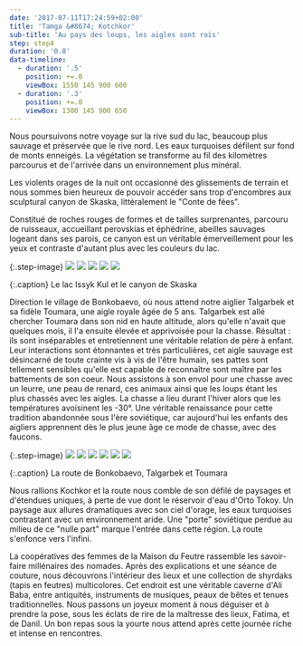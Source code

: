 ```yaml
---
date: '2017-07-11T17:24:59+02:00'
title: 'Tamga &#8674; Kotchkor'
sub-title: 'Au pays des loups, les aigles sont rois'
step: step4
duration: '0.8'
data-timeline:
  - duration: '.5'
    position: +=.0
    viewBox: 1550 145 900 600
  - duration: '.3'
    position: +=.0
    viewBox: 1300 145 900 650
---
```

Nous poursuivons notre voyage sur la rive sud du lac, beaucoup plus sauvage et préservée que le rive nord. Les eaux turquoises défilent sur fond de monts enneigés. La végétation se transforme au fil des kilomètres parcourus et de l'arrivée dans un environnement plus minéral.

Les violents orages de la nuit ont occasionné des glissements de terrain et nous sommes bien heureux de pouvoir accéder sans trop d'encombres aux sculptural canyon de Skaska, littéralement le "Conte de fées".

Constitué de roches rouges de formes et de tailles surprenantes, parcouru de ruisseaux, accueillant perovskias et éphédrine,  abeilles sauvages logeant dans ses parois, ce canyon est un véritable émerveillement pour les yeux et contraste d'autant plus avec les couleurs du lac.

{:.step-image}
[![](/assets/img/uploads/kyrgyzstan_12-07-2018_01.jpg)](/assets/img/uploads/kyrgyzstan_12-07-2018_01.jpg "Lac Issyk Kul")
[![](/assets/img/uploads/kyrgyzstan_12-07-2018_02.jpg)](/assets/img/uploads/kyrgyzstan_12-07-2018_02.jpg "gorges de Skaska")
[![](/assets/img/uploads/kyrgyzstan_12-07-2018_03.jpg)](/assets/img/uploads/kyrgyzstan_12-07-2018_03.jpg "gorges de Skaska")
[![](/assets/img/uploads/kyrgyzstan_12-07-2018_04.jpg)](/assets/img/uploads/kyrgyzstan_12-07-2018_04.jpg "gorges de Skaska")
[![](/assets/img/uploads/kyrgyzstan_12-07-2018_05.jpg)](/assets/img/uploads/kyrgyzstan_12-07-2018_05.jpg "gorges de Skaska")

{:.caption}
Le lac Issyk Kul et le canyon de Skaska

Direction le village de Bonkobaevo, où nous attend notre aiglier Talgarbek et sa fidèle Toumara, une aigle royale âgée de 5 ans. Talgarbek est allé chercher Toumara dans son nid en haute altitude, alors qu'elle n'avait que quelques mois, il l'a ensuite élevée et apprivoisée pour la chasse. Résultat : ils sont inséparables et entretiennent une véritable relation de père à enfant. Leur interactions sont étonnantes et très particulières, cet aigle sauvage est désincarné de toute crainte vis à vis de l'être humain, ses pattes sont tellement sensibles qu'elle est capable de reconnaître sont maître par les battements de son coeur. Nous assistons à son envol pour une chasse avec un leurre, une peau de renard, ces animaux ainsi que les loups étant les plus chassés avec les aigles. La chasse a lieu durant l'hiver alors que les températures avoisinent les -30°. Une véritable renaissance pour cette tradition abandonnée sous l'ère soviétique, car aujourd'hui les enfants des aigliers apprennent dès le plus jeune âge ce mode de chasse, avec des faucons.  

{:.step-image}
[![](/assets/img/uploads/kyrgyzstan_12-07-2018_06.jpg)](/assets/img/uploads/kyrgyzstan_12-07-2018_06.jpg "Bonkobaevo")
[![](/assets/img/uploads/kyrgyzstan_12-07-2018_07.jpg)](/assets/img/uploads/kyrgyzstan_12-07-2018_07.jpg "Bonkobaevo")
[![](/assets/img/uploads/kyrgyzstan_12-07-2018_08.jpg)](/assets/img/uploads/kyrgyzstan_12-07-2018_08.jpg "Bonkobaevo")
[![](/assets/img/uploads/kyrgyzstan_12-07-2018_10.jpg)](/assets/img/uploads/kyrgyzstan_12-07-2018_10.jpg "Talgarbek et Toumara")
[![](/assets/img/uploads/kyrgyzstan_12-07-2018_17.jpg)](/assets/img/uploads/kyrgyzstan_12-07-2018_17.jpg "Talgarbek et Toumara")
[![](/assets/img/uploads/kyrgyzstan_12-07-2018_15.jpg)](/assets/img/uploads/kyrgyzstan_12-07-2018_15.jpg "les enfants")

{:.caption}
La route de Bonkobaevo, Talgarbek et Toumara

Nous rallions Kochkor et la route nous comble de son défilé de paysages et d'étendues uniques, à perte de vue dont le réservoir d'eau d'Orto Tokoy. Un paysage aux allures dramatiques avec son ciel d'orage, les eaux turquoises contrastant avec un environnement aride. Une "porte" soviétique perdue au milieu de ce "nulle part" marque l'entrée dans cette région. La route s'enfonce vers l'infini.

La coopératives des femmes de la Maison du Feutre rassemble les savoir-faire millénaires des nomades. Après des explications et une séance de couture, nous découvrons l'intérieur des lieux et une collection de shyrdaks (tapis en feutres) multicolores. Cet endroit est une véritable caverne d'Ali Baba, entre antiquités, instruments de musiques, peaux de bêtes et tenues traditionnelles. Nous passons un joyeux moment à nous déguiser et à prendre la pose, sous les éclats de rire de la maîtresse des lieux, Fatima, et de Danil. Un bon repas sous la yourte nous attend après cette journée riche et intense en rencontres.

